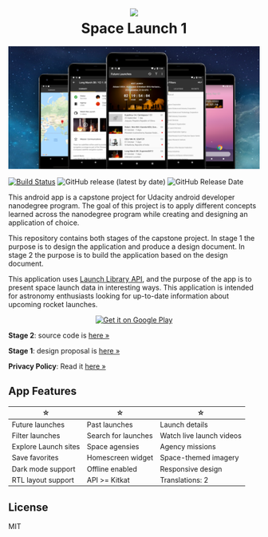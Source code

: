 <h1 align='center'><img src='https://raw.githubusercontent.com/nkrusch/SpaceLaunchOne/master/SpaceLaunchOne/app/src/main/res/mipmap-xxhdpi/ic_launcher_round.png' width="84"><br/>Space Launch 1</h1>

<img src="feature.png" alt="app feature" />

[![Build Status](https://travis-ci.com/nkrusch/SpaceLaunchOne.svg?branch=master)](https://travis-ci.com/nkrusch/SpaceLaunchOne)
![GitHub release (latest by date)](https://img.shields.io/github/v/release/nkrusch/SpaceLaunchOne)
![GitHub Release Date](https://img.shields.io/github/release-date/nkrusch/SpaceLaunchOne)

This android app is a capstone project for Udacity android developer nanodegree program. The goal of this project is to apply different concepts learned across the nanodegree program while creating and designing an application of choice. 

This repository contains both stages of the capstone project. In stage 1 the purpose is to design the application and produce a design document. In stage 2 the purpose is to build the application based on the design document. 

This application uses [Launch Library API](https://ll.thespacedevs.com/2.0.0/swagger/), and the purpose of the app is to present space launch data in interesting ways. This application is intended for astronomy enthusiasts looking for up-to-date information about upcoming rocket launches.

<p align="center">
<a href='https://play.google.com/store/apps/details?id=io.github.nkrusch.spacelaunchone&utm_source=github&utm_campaign=github&pcampaignid=MKT-Other-global-all-co-prtnr-py-PartBadge-Mar2515-1'><img alt='Get it on Google Play' height="72" src='https://play.google.com/intl/en_us/badges/images/generic/en_badge_web_generic.png'/></a>
</p>

**Stage 2**: source code is [here &raquo;](https://github.com/nkrusch/SpaceLaunchOne/tree/master/SpaceLaunchOne)

**Stage 1**: design proposal is [here &raquo;](https://github.com/nkrusch/SpaceLaunchOne/tree/master/docs)

**Privacy Policy**: Read it [here &raquo;](https://github.com/nkrusch/SpaceLaunchOne/blob/master/docs/privacy_policy.md)

## App Features

| ☆ | ☆ | ☆ | 
| --- | --- |  --- | 
| Future launches | Past launches | Launch details | 
| Filter launches | Search for launches | Watch live launch videos | 
| Explore Launch sites | Space agensies | Agency missions |
| Save favorites | Homescreen widget | Space-themed imagery | 
| Dark mode support | Offline enabled |  Responsive design |
| RTL layout support | API >= Kitkat | Translations: 2 | 

## License 

MIT
